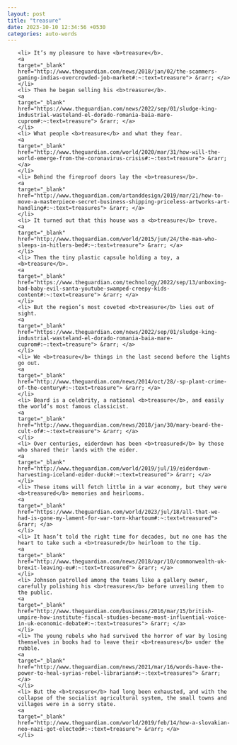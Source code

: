 ```yaml
---
layout: post
title: "treasure"
date: 2023-10-10 12:34:56 +0530
categories: auto-words
---
```

<ol>

    <li> It’s my pleasure to have <b>treasure</b>.
    <a 
    target="_blank" 
    href="http://www.theguardian.com/news/2018/jan/02/the-scammers-gaming-indias-overcrowded-job-market#:~:text=treasure"> &rarr; </a>
    </li>
    <li> Then he began selling his <b>treasure</b>.
    <a 
    target="_blank" 
    href="https://www.theguardian.com/news/2022/sep/01/sludge-king-industrial-wasteland-el-dorado-romania-baia-mare-cuprom#:~:text=treasure"> &rarr; </a>
    </li>
    <li> What people <b>treasure</b> and what they fear.
    <a 
    target="_blank" 
    href="http://www.theguardian.com/world/2020/mar/31/how-will-the-world-emerge-from-the-coronavirus-crisis#:~:text=treasure"> &rarr; </a>
    </li>
    <li> Behind the fireproof doors lay the <b>treasures</b>.
    <a 
    target="_blank" 
    href="http://www.theguardian.com/artanddesign/2019/mar/21/how-to-move-a-masterpiece-secret-business-shipping-priceless-artworks-art-handling#:~:text=treasures"> &rarr; </a>
    </li>
    <li> It turned out that this house was a <b>treasure</b> trove.
    <a 
    target="_blank" 
    href="http://www.theguardian.com/world/2015/jun/24/the-man-who-sleeps-in-hitlers-bed#:~:text=treasure"> &rarr; </a>
    </li>
    <li> Then the tiny plastic capsule holding a toy, a <b>treasure</b>.
    <a 
    target="_blank" 
    href="https://www.theguardian.com/technology/2022/sep/13/unboxing-bad-baby-evil-santa-youtube-swamped-creepy-kids-content#:~:text=treasure"> &rarr; </a>
    </li>
    <li> But the region’s most coveted <b>treasure</b> lies out of sight.
    <a 
    target="_blank" 
    href="https://www.theguardian.com/news/2022/sep/01/sludge-king-industrial-wasteland-el-dorado-romania-baia-mare-cuprom#:~:text=treasure"> &rarr; </a>
    </li>
    <li> We <b>treasure</b> things in the last second before the lights go out.
    <a 
    target="_blank" 
    href="http://www.theguardian.com/news/2014/oct/28/-sp-plant-crime-of-the-century#:~:text=treasure"> &rarr; </a>
    </li>
    <li> Beard is a celebrity, a national <b>treasure</b>, and easily the world’s most famous classicist.
    <a 
    target="_blank" 
    href="http://www.theguardian.com/news/2018/jan/30/mary-beard-the-cult-of#:~:text=treasure"> &rarr; </a>
    </li>
    <li> Over centuries, eiderdown has been <b>treasured</b> by those who shared their lands with the eider.
    <a 
    target="_blank" 
    href="http://www.theguardian.com/world/2019/jul/19/eiderdown-harvesting-iceland-eider-duck#:~:text=treasured"> &rarr; </a>
    </li>
    <li> These items will fetch little in a war economy, but they were <b>treasured</b> memories and heirlooms.
    <a 
    target="_blank" 
    href="https://www.theguardian.com/world/2023/jul/18/all-that-we-had-is-gone-my-lament-for-war-torn-khartoum#:~:text=treasured"> &rarr; </a>
    </li>
    <li> It hasn’t told the right time for decades, but no one has the heart to take such a <b>treasured</b> heirloom to the tip.
    <a 
    target="_blank" 
    href="http://www.theguardian.com/news/2018/apr/10/commonwealth-uk-brexit-leaving-eu#:~:text=treasured"> &rarr; </a>
    </li>
    <li> Johnson patrolled among the teams like a gallery owner, carefully polishing his <b>treasures</b> before unveiling them to the public.
    <a 
    target="_blank" 
    href="http://www.theguardian.com/business/2016/mar/15/british-umpire-how-institute-fiscal-studies-became-most-influential-voice-in-uk-economic-debate#:~:text=treasures"> &rarr; </a>
    </li>
    <li> The young rebels who had survived the horror of war by losing themselves in books had to leave their <b>treasures</b> under the rubble.
    <a 
    target="_blank" 
    href="http://www.theguardian.com/news/2021/mar/16/words-have-the-power-to-heal-syrias-rebel-librarians#:~:text=treasures"> &rarr; </a>
    </li>
    <li> But the <b>treasure</b> had long been exhausted, and with the collapse of the socialist agricultural system, the small towns and villages were in a sorry state.
    <a 
    target="_blank" 
    href="http://www.theguardian.com/world/2019/feb/14/how-a-slovakian-neo-nazi-got-elected#:~:text=treasure"> &rarr; </a>
    </li>
